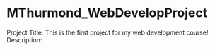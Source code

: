 # MThurmond_WebDevelopProject
Project Title: This is the first project for my web development course!
Description: 
